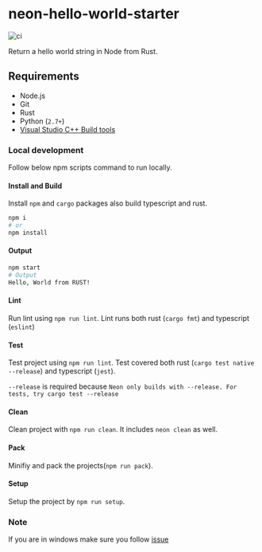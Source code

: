 # neon-hello-world-starter 

![ci](https://github.com/rjoydip/neon-hello-world-starter/workflows/ci/badge.svg)

Return a hello world string in Node from Rust.

## Requirements

- Node.js
- Git
- Rust
- Python (`2.7+`)
- [Visual Studio C++ Build tools](https://visualstudio.microsoft.com/visual-cpp-build-tools/)

### Local development

Follow below npm scripts command to run locally.

#### Install and Build

Install `npm` and `cargo` packages also build typescript and rust.

```sh
npm i
# or
npm install
```

#### Output

```sh
npm start
# Output
Hello, World from RUST!
```

#### Lint

Run lint using `npm run lint`. Lint runs both rust (`cargo fmt`) and typescript (`eslint`)

#### Test

Test project using `npm run lint`. Test covered both rust (`cargo test native --release`) and typescript (`jest`).

`--release` is required because `Neon only builds with --release. For tests, try cargo test --release`

#### Clean

Clean project with `npm run clean`. It includes `neon clean` as well.

#### Pack

Minifiy and pack the projects(`npm run pack`).

#### Setup

Setup the project by `npm run setup`.

### Note

If you are in windows make sure you follow [issue](https://github.com/rust-lang/rust/issues/44787#issuecomment-373927749)
